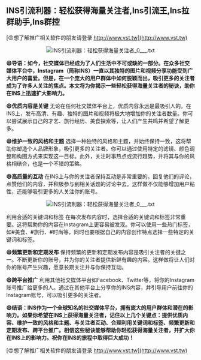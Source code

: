 ## **INS引流利器：轻松获得海量关注者,Ins引流王,Ins拉群助手,Ins群控**

[😍想了解推广相关软件的朋友请登录 http://www.vst.tw](http://www.vst.tw)

 <center><img src="https://vst.tw/MP4/tuiguang/png/3.png" alt="INS引流利器：轻松获得海量关注者_0___.txt"></center>

**😄导语：如今，社交媒体已经成为了人们生活中不可或缺的一部分。在众多社交媒体平台中，Instagram（简称INS）一直以其独特的图片和视频分享功能受到广大用户的喜爱。但是，在一个庞大的用户群体中如何脱颖而出，吸引更多的关注者成为了许多人关注的焦点。本文将为你揭示一些轻松获得海量关注者的秘诀，助你在INS上迅速扩大影响力。**

**😄优质内容是关键**
无论在任何社交媒体平台上，优质内容永远是最吸引人的。在INS上，发布高清、有趣、独特的图片和视频将极大地增加你的关注者数量。你可以尝试展示自己的才艺、旅行经历、美食探索等，让人们产生共鸣并希望了解更多。

**😄维护一致的风格和主题**
选择一种独特的风格和主题，并始终保持一致，这将帮助你塑造个人品牌形象，吸引更多的关注者。你可以通过使用特定的滤镜、颜色调整和构图方式来实现这一目标。此外，关注时事热点或流行趋势，并将其与你的风格相结合，也是一个不错的策略。

**😄高质量的互动**
在INS上与你的关注者保持互动是非常重要的。回复他们的评论，点赞他们的内容，并积极参与到相关话题的讨论中去。这样做不仅能够增加用户粘性，还能够吸引更多的人关注你的账号。

 <center><img src="https://vst.tw/MP4/tuiguang/png/6.png" alt="INS引流利器：轻松获得海量关注者_0___.txt"></center>

利用合适的关键词和标签
在每次发布内容时，选择合适的关键词和标签非常重要。这将帮助你的内容在Instagram上更容易被发现。你可以使用一些热门标签，如#美食、#旅行、#时尚等，同时也要根据自己的内容创作特点选择一些特定的关键词和标签。

**😄频繁更新和定期发布**
保持频繁的更新和定期发布内容是吸引关注者的关键之一。不断更新你的账号，并为你的关注者提供新鲜有趣的内容。这样做将让人们对你的账号产生兴趣，愿意长期关注并与你保持互动。

**😄跨平台推广**
利用其他社交媒体平台如Facebook、Twitter等，将你的Instagram账号推广给更多的人。通过在其他平台上分享你的INS内容，并引导用户前往你的Instagram账号，可以吸引更多的关注者。

**😄结语：INS作为一个全球知名的社交媒体平台，拥有庞大的用户群体和潜在的影响力。如果你希望在INS上获得海量关注者，记住以上几个关键点：提供优质内容、维护一致的风格和主题、与关注者互动、合理利用关键词和标签、频繁更新和定期发布、跨平台推广。相信这些秘诀能够帮助你轻松获得海量关注者，并扩大你在INS上的影响力。祝你在INS的旅程中取得巨大成功！**

[😍想了解推广相关软件的朋友请登录 http://www.vst.tw](http://www.vst.tw)



